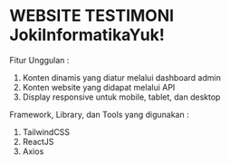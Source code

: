 # WEBSITE TESTIMONI JokiInformatikaYuk!

Fitur Unggulan :
1. Konten dinamis yang diatur melalui dashboard admin
2. Konten website yang didapat melalui API
3. Display responsive untuk mobile, tablet, dan desktop

Framework, Library, dan Tools yang digunakan :
1. TailwindCSS
2. ReactJS
3. Axios